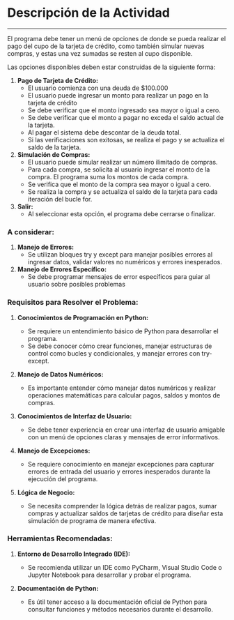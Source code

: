 # Descripción de la Actividad

---

El programa debe tener un menú de opciones de donde se pueda realizar el pago del cupo de la tarjeta de crédito, como también simular nuevas compras, y estas una vez sumadas se resten al cupo disponible.

Las opciones disponibles deben estar construidas de la siguiente forma:
1. **Pago de Tarjeta de Crédito:**
    - El usuario comienza con una deuda de $100.000
    - El usuario puede ingresar un monto para realizar un pago en la tarjeta de crédito
    - Se debe verificar que el monto ingresado sea mayor o igual a cero.
    - Se debe verificar que el monto a pagar no exceda el saldo actual de la tarjeta.
    - Al pagar el sistema debe descontar de la deuda total.
    - Si las verificaciones son exitosas, se realiza el pago y se actualiza el saldo de la tarjeta.
2. **Simulación de Compras:**
    - El usuario puede simular realizar un número ilimitado de compras.
    - Para cada compra, se solicita al usuario ingresar el monto de la compra. El programa suma los montos de cada compra.
    - Se verifica que el monto de la compra sea mayor o igual a cero.
    - Se realiza la compra y se actualiza el saldo de la tarjeta para cada iteración del bucle for.
3. **Salir:**
    - Al seleccionar esta opción, el programa debe cerrarse o finalizar.

### A considerar:
1. **Manejo de Errores:**
    - Se utilizan bloques try y except para manejar posibles errores al ingresar datos, validar valores no numéricos y errores inesperados.
2. **Manejo de Errores Específico:**
    - Se debe programar mensajes de error específicos para guiar al usuario sobre posibles problemas


### Requisitos para Resolver el Problema:

1. **Conocimientos de Programación en Python:**
   - Se requiere un entendimiento básico de Python para desarrollar el programa.
   - Se debe conocer cómo crear funciones, manejar estructuras de control como bucles y condicionales, y manejar errores con try-except.


2. **Manejo de Datos Numéricos:**
   - Es importante entender cómo manejar datos numéricos y realizar operaciones matemáticas para calcular pagos, saldos y montos de compras.

3. **Conocimientos de Interfaz de Usuario:**
   - Se debe tener experiencia en crear una interfaz de usuario amigable con un menú de opciones claras y mensajes de error informativos.

4. **Manejo de Excepciones:**
   - Se requiere conocimiento en manejar excepciones para capturar errores de entrada del usuario y errores inesperados durante la ejecución del programa.

5. **Lógica de Negocio:**
   - Se necesita comprender la lógica detrás de realizar pagos, sumar compras y actualizar saldos de tarjetas de crédito para diseñar esta simulación de programa de manera efectiva.

### Herramientas Recomendadas:

1. **Entorno de Desarrollo Integrado (IDE):**
   - Se recomienda utilizar un IDE como PyCharm, Visual Studio Code o Jupyter Notebook para desarrollar y probar el programa.

2. **Documentación de Python:**
   - Es útil tener acceso a la documentación oficial de Python para consultar funciones y métodos necesarios durante el desarrollo.
